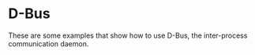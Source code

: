 # D-Bus

These are some examples that show how to use D-Bus, the inter-process
communication daemon.
